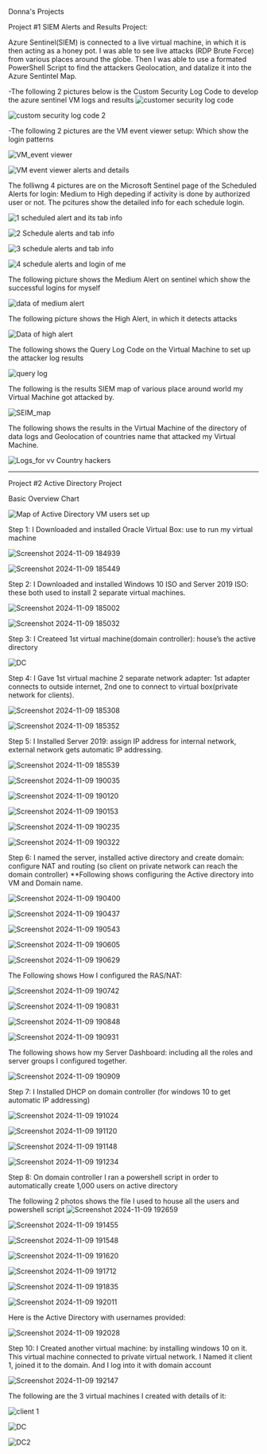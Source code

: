 Donna's Projects



Project #1
SIEM Alerts and Results Project:


 
Azure Sentinel(SIEM) is connected to a live virtual machine, in which it is then acting as a honey pot. I was able to see live attacks (RDP Brute Force) from various places around the globe. Then I was able to use a formated PowerShell Script to find the attackers Geolocation, and datalize it into the Azure Sentintel Map. 
>
-The following 2 pictures below is the Custom Security Log Code to develop the azure sentinel VM logs and results
![customer security log code](https://github.com/user-attachments/assets/707521b9-e84a-4292-838e-8caa00c16831)

![custom security log code 2](https://github.com/user-attachments/assets/62770008-9cc2-4210-bb3a-0ce11041395f)

-The following 2 pictures are the VM event viewer setup: Which show the login patterns

![VM_event viewer](https://github.com/user-attachments/assets/8ab0a7c1-a8fb-4140-bcac-ece36004cb6c)

![VM event viewer alerts and details](https://github.com/user-attachments/assets/195bd3b9-d751-4bc6-911d-e2b46acb279e)

The folliwng 4 pictures are on the Microsoft Sentinel page of the Scheduled Alerts for login: Medium to High depeding if activity is done by authorized user or not. The pcitures show the detailed info for each schedule login. 

![1 scheduled alert and its tab info](https://github.com/user-attachments/assets/785dbc16-a64d-4de6-81ea-9815c3ded417)

![2 Schedule alerts and tab info](https://github.com/user-attachments/assets/69d21089-f0ff-4c02-ab50-10aa80f60e4c)

![3 schedule alerts and tab info](https://github.com/user-attachments/assets/c6528278-f26a-43fd-9a59-c64d2e78d248)

![4 schedule alerts and login  of me](https://github.com/user-attachments/assets/e51adbbd-909a-4117-a5ca-f4e6c2e15cbf)

The following picture shows the Medium Alert on sentinel which show the successful logins for myself

![data of medium alert](https://github.com/user-attachments/assets/bd797ee1-3a96-4a11-99d7-6f941cda15fd)

The following picture shows the High Alert, in which it detects attacks

![Data of high alert](https://github.com/user-attachments/assets/7237c98d-a8eb-46f3-9f9c-f28ad542cc50)

The following shows the Query Log Code on the Virtual Machine to set up the attacker log results

![query log](https://github.com/user-attachments/assets/4f6c2e1e-88ca-43f7-9d2b-8156bc195ee5)

The following is the results SIEM map of various place around world my Virtual Machine got attacked by.

![SEIM_map](https://github.com/user-attachments/assets/54b8aa0d-8ff4-436c-ac7f-774ce0ad2f83)


The following shows the results in the Virtual Machine of the directory of data logs and Geolocation of countries name that attacked my Virtual Machine. 

![Logs_for vv Country hackers](https://github.com/user-attachments/assets/211cd990-6f80-4075-81e0-8bcbb10b6d88)








-------------------------------------------------------------------------------------------------------------------








Project #2
Active Directory Project

Basic Overview Chart

![Map of Active Directory VM users set up](https://github.com/user-attachments/assets/73c2837b-c5b4-409b-b852-d8780db77acd)

Step 1: I Downloaded and installed Oracle Virtual Box: use to run my virtual machine

![Screenshot 2024-11-09 184939](https://github.com/user-attachments/assets/8fc76784-ec5d-48b1-9f90-3032b9f7aa02)

![Screenshot 2024-11-09 185449](https://github.com/user-attachments/assets/7a2da910-3403-4e4f-8dc1-d123038c2ac2)


Step 2: I Downloaded and installed Windows 10 ISO and Server 2019 ISO: these both used to install 2 separate virtual machines.

![Screenshot 2024-11-09 185002](https://github.com/user-attachments/assets/7c9e758d-cfa4-4228-8940-4d8d612ca16e)

![Screenshot 2024-11-09 185032](https://github.com/user-attachments/assets/2dd01646-2f89-4f40-8c70-74c5346653de)

Step 3: I Createed 1st virtual machine(domain controller): house’s the active directory

![DC](https://github.com/user-attachments/assets/7ab31b4b-c4b3-4ce4-b8ee-6ed4b1fdb2a1)

Step 4: I Gave 1st virtual machine 2 separate network adapter: 1st adapter connects to outside internet, 2nd one to connect to virtual box(private network for clients).

![Screenshot 2024-11-09 185308](https://github.com/user-attachments/assets/4c9449ea-7a1a-43a4-8f26-db74d01ea372)

![Screenshot 2024-11-09 185352](https://github.com/user-attachments/assets/b3fd9816-1b29-4a91-8e96-60f0f5fc4cf6)

Step 5: I Installed Server 2019: assign IP address for internal network, external network gets automatic IP addressing. 

![Screenshot 2024-11-09 185539](https://github.com/user-attachments/assets/18e91775-c1e7-4375-8e7f-72299f2ffd02)

![Screenshot 2024-11-09 190035](https://github.com/user-attachments/assets/bd2a18db-65a2-4b97-b645-85347e62a051)

![Screenshot 2024-11-09 190120](https://github.com/user-attachments/assets/208fc3fd-af8f-4088-89c9-7ecad0f33433)

![Screenshot 2024-11-09 190153](https://github.com/user-attachments/assets/7b304703-e74f-4af3-827e-b9cc09a0730c)

![Screenshot 2024-11-09 190235](https://github.com/user-attachments/assets/943ef033-dd5b-4885-adae-cf351320e422)

![Screenshot 2024-11-09 190322](https://github.com/user-attachments/assets/d63e3563-6405-4808-a39b-83db682cc3e0)

Step 6: I named the server, installed active directory and create domain: configure NAT and routing (so client on private network can reach the domain controller) **Following shows configuring the Active directory into VM and Domain name. 

![Screenshot 2024-11-09 190400](https://github.com/user-attachments/assets/3c72f1d8-43d2-4851-ba36-667029a5f23d)

![Screenshot 2024-11-09 190437](https://github.com/user-attachments/assets/2ade12ca-4fa9-4af9-a2d9-99403d892c0b)

![Screenshot 2024-11-09 190543](https://github.com/user-attachments/assets/f5f1ea71-ec4f-4b06-b2a4-0208da9daf12)

![Screenshot 2024-11-09 190605](https://github.com/user-attachments/assets/1891220a-1081-4fac-82d0-cd64ac7fa38b)

![Screenshot 2024-11-09 190629](https://github.com/user-attachments/assets/1a6decbd-76d6-4e00-aa79-5ed6cebe210d)

The Following shows How I configured the RAS/NAT: 

![Screenshot 2024-11-09 190742](https://github.com/user-attachments/assets/da8d373d-d99a-460e-99bd-eaa4629b6196)

![Screenshot 2024-11-09 190831](https://github.com/user-attachments/assets/5d3757c3-fdfa-4e85-bbe0-aa3b8a3043bd)

![Screenshot 2024-11-09 190848](https://github.com/user-attachments/assets/26483aed-3678-4ca8-b7f2-5c3ba4034da3)

![Screenshot 2024-11-09 190931](https://github.com/user-attachments/assets/be97754e-a335-4c97-ab94-65d9522dd08d)

The following shows how my Server Dashboard: including all the roles and server groups I configured together. 

![Screenshot 2024-11-09 190909](https://github.com/user-attachments/assets/3d59adc5-d154-421a-a226-344e0167e2b6)

Step 7: I Installed DHCP on domain controller (for windows 10 to get automatic IP addressing)

![Screenshot 2024-11-09 191024](https://github.com/user-attachments/assets/e688865c-282e-4af1-9059-50de286aa032)

![Screenshot 2024-11-09 191120](https://github.com/user-attachments/assets/6d2d00a3-1d7b-41f5-bdc6-3b9667e12327)

![Screenshot 2024-11-09 191148](https://github.com/user-attachments/assets/12ce1014-c9f6-4f32-bb26-1f1eec7f3986)


![Screenshot 2024-11-09 191234](https://github.com/user-attachments/assets/6033ae6a-b2ac-4851-9e55-ef9842c45682)

Step 8: On domain controller I ran a powershell script in order to automatically create 1,000 users on active directory

The following 2 photos shows the file I used to house all the users and powershell script
![Screenshot 2024-11-09 192659](https://github.com/user-attachments/assets/93ea6785-e90c-4839-bcff-5928da1f1d05)

![Screenshot 2024-11-09 191455](https://github.com/user-attachments/assets/f36be074-9b9f-4ae7-9875-dc7f3e8ab12e)

![Screenshot 2024-11-09 191548](https://github.com/user-attachments/assets/5f448517-b237-45f6-9496-fa8cb0250b12)

![Screenshot 2024-11-09 191620](https://github.com/user-attachments/assets/097185f5-e572-4f8f-9acd-dc974c1540d6)

![Screenshot 2024-11-09 191712](https://github.com/user-attachments/assets/d9a46a85-f108-4c1d-8170-5159f47e35e3)

![Screenshot 2024-11-09 191835](https://github.com/user-attachments/assets/7b86c1bd-6bf6-44f4-ad60-160bfa8c9599)

![Screenshot 2024-11-09 192011](https://github.com/user-attachments/assets/ec94b00e-98f8-4aeb-880b-860067afab55)

Here is the Active Directory with usernames provided: 

![Screenshot 2024-11-09 192028](https://github.com/user-attachments/assets/a02e7a9b-4a26-417c-b54b-2f145e1167f2)

Step 10: I Created another virtual machine: by installing windows 10 on it. This virtual machine connected to private virtual network. I Named it client 1, joined it to the domain. And I log into it with domain account

![Screenshot 2024-11-09 192147](https://github.com/user-attachments/assets/1a84a1bd-196d-42a6-9d43-c2aec3d8b49a)

The following are the 3 virtual machines I created with details of it: 

![client 1](https://github.com/user-attachments/assets/ae545e8d-f6a8-4466-ba9c-b9402737b6af)

![DC](https://github.com/user-attachments/assets/ad3f8a39-aa44-4777-94a7-478c6c3329cb)

![DC2](https://github.com/user-attachments/assets/2aafd5d4-5332-4db5-bb0c-35742b3d353f)

